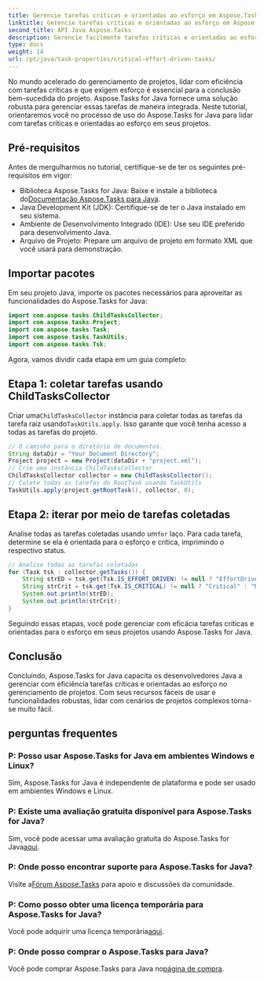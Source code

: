 ```yaml
---
title: Gerencie tarefas críticas e orientadas ao esforço em Aspose.Tasks
linktitle: Gerencie tarefas críticas e orientadas ao esforço em Aspose.Tasks
second_title: API Java Aspose.Tasks
description: Gerencie facilmente tarefas críticas e orientadas ao esforço em seus projetos Java com Aspose.Tasks. Baixe a biblioteca e aprimore seus recursos de gerenciamento de projetos.
type: docs
weight: 14
url: /pt/java/task-properties/critical-effort-driven-tasks/
---
```

No mundo acelerado do gerenciamento de projetos, lidar com eficiência com tarefas críticas e que exigem esforço é essencial para a conclusão bem-sucedida do projeto. Aspose.Tasks for Java fornece uma solução robusta para gerenciar essas tarefas de maneira integrada. Neste tutorial, orientaremos você no processo de uso do Aspose.Tasks for Java para lidar com tarefas críticas e orientadas ao esforço em seus projetos.
## Pré-requisitos
Antes de mergulharmos no tutorial, certifique-se de ter os seguintes pré-requisitos em vigor:
- Biblioteca Aspose.Tasks for Java: Baixe e instale a biblioteca do[Documentação Aspose.Tasks para Java](https://reference.aspose.com/tasks/java/).
- Java Development Kit (JDK): Certifique-se de ter o Java instalado em seu sistema.
- Ambiente de Desenvolvimento Integrado (IDE): Use seu IDE preferido para desenvolvimento Java.
- Arquivo de Projeto: Prepare um arquivo de projeto em formato XML que você usará para demonstração.
## Importar pacotes
Em seu projeto Java, importe os pacotes necessários para aproveitar as funcionalidades do Aspose.Tasks for Java:
```java
import com.aspose.tasks.ChildTasksCollector;
import com.aspose.tasks.Project;
import com.aspose.tasks.Task;
import com.aspose.tasks.TaskUtils;
import com.aspose.tasks.Tsk;
```
Agora, vamos dividir cada etapa em um guia completo:
## Etapa 1: coletar tarefas usando ChildTasksCollector
 Criar uma`ChildTasksCollector` instância para coletar todas as tarefas da tarefa raiz usando`TaskUtils.apply`. Isso garante que você tenha acesso a todas as tarefas do projeto.
```java
// O caminho para o diretório de documentos.
String dataDir = "Your Document Directory";
Project project = new Project(dataDir + "project.xml");
// Crie uma instância ChildTasksCollector
ChildTasksCollector collector = new ChildTasksCollector();
// Colete todas as tarefas do RootTask usando TaskUtils
TaskUtils.apply(project.getRootTask(), collector, 0);
```
## Etapa 2: iterar por meio de tarefas coletadas
 Analise todas as tarefas coletadas usando um`for` laço. Para cada tarefa, determine se ela é orientada para o esforço e crítica, imprimindo o respectivo status.
```java
// Analise todas as tarefas coletadas
for (Task tsk : collector.getTasks()) {
    String strED = tsk.get(Tsk.IS_EFFORT_DRIVEN) != null ? "EffortDriven" : "Non-EffortDriven";
    String strCrit = tsk.get(Tsk.IS_CRITICAL) != null ? "Critical" : "Non-Critical";
    System.out.println(strED);
    System.out.println(strCrit);
}
```
Seguindo essas etapas, você pode gerenciar com eficácia tarefas críticas e orientadas para o esforço em seus projetos usando Aspose.Tasks for Java.
## Conclusão
Concluindo, Aspose.Tasks for Java capacita os desenvolvedores Java a gerenciar com eficiência tarefas críticas e orientadas ao esforço no gerenciamento de projetos. Com seus recursos fáceis de usar e funcionalidades robustas, lidar com cenários de projetos complexos torna-se muito fácil.
## perguntas frequentes
### P: Posso usar Aspose.Tasks for Java em ambientes Windows e Linux?
Sim, Aspose.Tasks for Java é independente de plataforma e pode ser usado em ambientes Windows e Linux.
### P: Existe uma avaliação gratuita disponível para Aspose.Tasks for Java?
 Sim, você pode acessar uma avaliação gratuita do Aspose.Tasks for Java[aqui](https://releases.aspose.com/).
### P: Onde posso encontrar suporte para Aspose.Tasks for Java?
 Visite a[Fórum Aspose.Tasks](https://forum.aspose.com/c/tasks/15) para apoio e discussões da comunidade.
### P: Como posso obter uma licença temporária para Aspose.Tasks for Java?
 Você pode adquirir uma licença temporária[aqui](https://purchase.aspose.com/temporary-license/).
### P: Onde posso comprar o Aspose.Tasks para Java?
 Você pode comprar Aspose.Tasks para Java no[página de compra](https://purchase.aspose.com/buy).